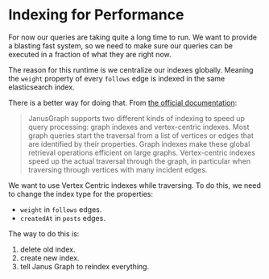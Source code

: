 # Indexing for Performance

For now our queries are taking quite a long time to run. We want to provide a blasting fast system, so we need to make sure our queries
can be executed in a fraction of what they are right now.

The reason for this runtime is we centralize our indexes globally. Meaning the `weight` property of every `follows` edge is indexed in
the same elasticsearch index.

There is a better way for doing that. From [the official documentation](http://docs.janusgraph.org/latest/indexes.html):


> JanusGraph supports two different kinds of indexing to speed up query processing: graph indexes and vertex-centric indexes. Most graph queries start the traversal from a list of vertices or edges that are identified by their properties. Graph indexes make these global retrieval operations efficient on large graphs. Vertex-centric indexes speed up the actual traversal through the graph, in particular when traversing through vertices with many incident edges.


We want to use Vertex Centric indexes while traversing. To do this, we need to change the index type for the properties:

* `weight` in `follows` edges.
* `createdAt` in `posts` edges.

The way to do this is:

1. delete old index.
2. create new index.
3. tell Janus Graph to reindex everything.
